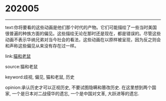 # 202005

---

text:你将要看的这些动画是他们那个时代的产物。它们可能描绘了一些当时美国很普遍的种族方面的偏见。这些描绘无论在那时还是现在，都是错误的。尽管这些动画不表示华纳兄弟对当今社会的看法，这些动画在以原样被呈现，因为反之则会和声称这些偏见从来没有存在过一样。

link:[猫和老鼠](https://zh.wikipedia.org/wiki/%E7%8C%AB%E5%92%8C%E8%80%81%E9%BC%A0)

source:猫和老鼠

keyword:歧视, 偏见, 猫和老鼠, 历史

opinion:承认历史才可以正视历史, 不要试图隐瞒和篡改历史. 在这里想到两个国家, 一个是日本对二战侵华的遗忘, 一个是中国对文革, 大跃进等的遗忘.
